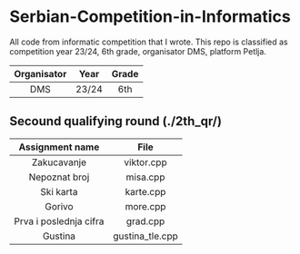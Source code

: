 # Serbian-Competition-in-Informatics
All code from informatic competition that I wrote. This repo is classified as competition year 23/24, 6th grade, organisator DMS, platform Petlja.

| Organisator        |   Year  | Grade |
| :----------------: | :------: | :----: |
| DMS        |   23/24   | 6th |

## Secound qualifying round (./2th_qr/)

| Assignment name    | File |
| :--------: | :-------: |
| Zakucavanje  | viktor.cpp    |
| Nepoznat broj | misa.cpp     |
| Ski karta    | karte.cpp    |
| Gorivo    | more.cpp    |
| Prva i poslednja cifra    | grad.cpp    
| Gustina   | gustina_tle.cpp    |
